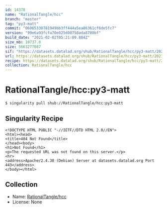 ```yaml
---
id: 14378
name: "RationalTangle/hcc"
branch: "master"
tag: "py3-matt"
commit: "06065330781949bb3ff444a5ea86361cf6de5fc7"
version: "99e6a93fcfa70e025d00758ada8780bf"
build_date: "2021-02-02T05:21:09.804Z"
size_mb: 10737.0
size: 5663277087
sif: "https://datasets.datalad.org/shub/RationalTangle/hcc/py3-matt/2021-02-02-06065330-99e6a93f/99e6a93fcfa70e025d00758ada8780bf.sif"
url: https://datasets.datalad.org/shub/RationalTangle/hcc/py3-matt/2021-02-02-06065330-99e6a93f/
recipe: https://datasets.datalad.org/shub/RationalTangle/hcc/py3-matt/2021-02-02-06065330-99e6a93f/Singularity
collection: RationalTangle/hcc
---
```


# RationalTangle/hcc:py3-matt

```bash
$ singularity pull shub://RationalTangle/hcc:py3-matt
```

## Singularity Recipe

```singularity
<!DOCTYPE HTML PUBLIC "-//IETF//DTD HTML 2.0//EN">
<html><head>
<title>404 Not Found</title>
</head><body>
<h1>Not Found</h1>
<p>The requested URL was not found on this server.</p>
<hr>
<address>Apache/2.4.38 (Debian) Server at datasets.datalad.org Port 443</address>
</body></html>
```

## Collection

 - Name: [RationalTangle/hcc](https://github.com/RationalTangle/hcc)
 - License: None

